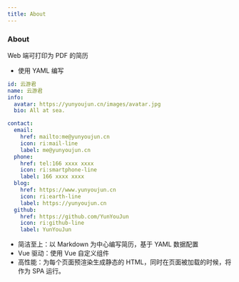 ```yaml
---
title: About
---
```


<div class="text-center">
  <!-- You can use Vue components inside markdown -->
  <h3>About</h3>
</div>

Web 端可打印为 PDF 的简历

- 使用 YAML 编写

```yaml
id: 云游君
name: 云游君
info:
  avatar: https://yunyoujun.cn/images/avatar.jpg
  bio: All at sea.

contact:
  email:
    href: mailto:me@yunyoujun.cn
    icon: ri:mail-line
    label: me@yunyoujun.cn
  phone:
    href: tel:166 xxxx xxxx
    icon: ri:smartphone-line
    label: 166 xxxx xxxx
  blog:
    href: https://www.yunyoujun.cn
    icon: ri:earth-line
    label: https://yunyoujun.cn
  github:
    href: https://github.com/YunYouJun
    icon: ri:github-line
    label: YunYouJun
```

- 简洁至上：以 Markdown 为中心编写简历，基于 YAML 数据配置
- Vue 驱动：使用 Vue 自定义组件
- 高性能：为每个页面预渲染生成静态的 HTML，同时在页面被加载的时候，将作为 SPA 运行。
